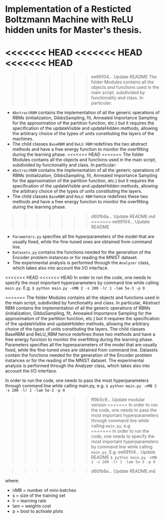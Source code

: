 # Implementation of a Resticted Boltzmann Machine with ReLU hidden units for Master's thesis.

<<<<<<< HEAD
<<<<<<< HEAD
<<<<<<< HEAD
=======
>>>>>>> ee69104... Update README
The folder Modules contains all the objects and functions used in the main script, subdivided by functionality and class. 
In particular:
- <code>AbstractRBM</code> contains the implementation of all the generic operations of RBMs (initialization, GibbsSampling,  fit, Annealed Importance Sampling for the approximation of the partition function, etc.) but it requires the specification of the updateVisible and updateHidden methods, allowing the arbitrary choice of the types of units constituting the layers of the machines. 
- The child classes <code>BaseRBM</code> and <code>ReLU RBM</code> redefines the two abstract methods and have a free energy function to monitor the overfitting during the learning phase. 
<<<<<<< HEAD
=======
The folder Modules contains all the objects and functions used in the main script, subdivided by functionality and class. In particular:
- <code>AbstractRBM</code> contains the implementation of all the generic operations of RBMs (initialization, GibbsSampling,  fit, Annealed Importance Sampling for the approximation of the partition function, etc.) but it requires the specification of the updateVisible and updateHidden methods, allowing the arbitrary choice of the types of units constituting the layers. 
- The child classes <code>BaseRBM</code> and <code>ReLU RBM</code> hence redefines these two methods and have a free energy function to monitor the overfitting during the learning phase. 
>>>>>>> d60fb6a... Update README.md
=======
>>>>>>> ee69104... Update README
- <code>Parameters.py</code> specifies all the hyperparameters of the model that are usually fixed, while the fine-tuned ones are obtained from command line.
- <code>Datasets.py</code> contains the functions needed for the generation of the Encoder problem instances or for reading the MNIST dataset. 
- The experimental analysis is performed through the <code>Analyzer</code> class, which takes also into account the I/O interface.

<<<<<<< HEAD
<<<<<<< HEAD
In order to run the code, one needs to specify the most important hyperparameters by command line while calling <code>main.py</code>.
E.g.
	      `$ python main.py -nMB 2 -s 200 -lr 1 -lam 5e-3 -p 0`

=======
The folder Modules contains all the objects and functions used in the main script, subdivided by functionality and class. In particular, Abstract RBM contains the implementation of all the generic operations of RBMs (initialization, GibbsSampling,  fit, Annealed Importance Sampling for the approximation of the partition function, etc.) but it requires the specification of the updateVisible and updateHidden methods, allowing the arbitrary choice of the types of units constituting the layers. 
The child classes BaseRBM and ReLU_RBM hence redefines these two methods and have a free energy function to monitor the overfitting during the learning phase. 
Parameters specifies all the hyperparameters of the model that are usually fixed, while the fine-tuned ones are obtained from command line.
Datasets contain the functions needed for the generation of the Encoder problem instances or for the reading of the MNIST dataset. 
The experimental analysis is performed through the Analyzer class, which takes also into account the I/O interface.

In order to run the code, one needs to pass the most hyperparameters through command line while calling main.py,
e.g. `$ python main.py -nMB 2 -s 200 -lr 1 -lam 5e-3 -p 0`
>>>>>>> ff9b5c9... Update modular version
=======
In order to run the code, one needs to pass the most important hyperparameters through command line while calling <code>main.py</code>, e.g. <br />
=======
In order to run the code, one needs to specify the most important hyperparameters by command line while calling <code>main.py</code>.
E.g.
>>>>>>> ee69104... Update README
	      `$ python main.py -nMB 2 -s 200 -lr 1 -lam 5e-3 -p 0`

>>>>>>> d60fb6a... Update README.md

where:
* nMB = number of mini-batches
* s = size of the training set
* lr = learning rate
* lam = weights cost
* p = bool to activate plots
